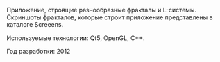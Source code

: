 Приложение, строящие разнообразные фракталы и L-системы. 
Скриншоты фракталов, которые строит приложение представлены в каталоге Screeens.

Используемые технологии: Qt5, OpenGL, C++.  

Год разработки: 2012

